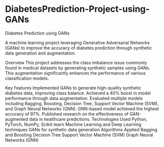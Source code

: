 # DiabetesPrediction-Project-using-GANs
Diabetes Prediction using GANs

A machine learning project leveraging Generative Adversarial Networks (GANs) to improve the accuracy of diabetes prediction through synthetic data generation and augmentation.

Overview
This project addresses the class imbalance issue commonly found in medical datasets by generating synthetic samples using GANs. This augmentation significantly enhances the performance of various classification models.

Key Features
Implemented GANs to generate high-quality synthetic diabetes data, improving class balance.
Achieved a 40% boost in model performance through data augmentation.
Evaluated multiple models including Bagging, Boosting, Decision Tree, Support Vector Machine (SVM), and Graph Neural Networks (GNN).
GNN-based model achieved the highest accuracy of 97%.
Published research on the effectiveness of GAN-augmented data in healthcare predictions.
Technologies Used
Python, PyTorch, NumPy, Scikit-learn
Machine Learning and Deep Learning techniques
GANs for synthetic data generation
Algorithms Applied
Bagging and Boosting
Decision Tree
Support Vector Machine (SVM)
Graph Neural Networks (GNN)
